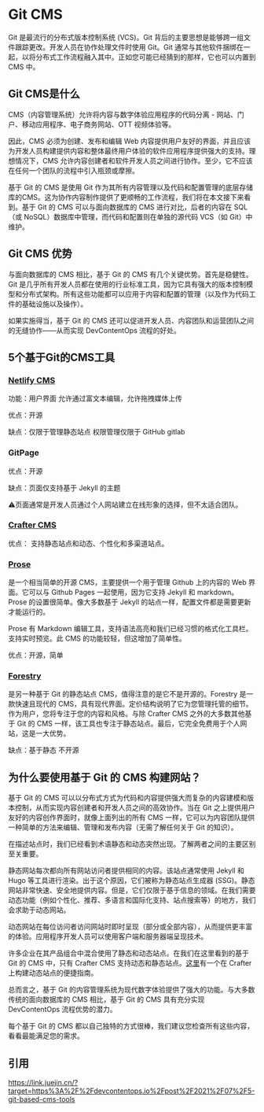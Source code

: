 # Git CMS

Git 是最流行的分布式版本控制系统 (VCS)。Git 背后的主要思想是能够跨一组文件跟踪更改。开发人员在协作处理文件时使用 Git。Git 通常与其他软件捆绑在一起，以将分布式工作流程融入其中。正如您可能已经猜到的那样，它也可以内置到 CMS 中。 



## Git CMS是什么

CMS（内容管理系统）允许将内容与数字体验应用程序的代码分离 - 网站、门户、移动应用程序、电子商务网站、OTT 视频体验等。

因此，CMS 必须为创建、发布和编辑 Web 内容提供用户友好的界面，并且应该为开发人员构建提供内容和整体最终用户体验的软件应用程序提供强大的支持。理想情况下，CMS 允许内容创建者和软件开发人员之间进行协作。至少，它不应该在任何一个团队的流程中引入瓶颈或摩擦。

基于 Git 的 CMS 是使用 Git 作为其所有内容管理以及代码和配置管理的底层存储库的CMS。这为协作内容制作提供了更顺畅的工作流程，我们将在本文接下来看到。基于 Git 的 CMS 可以与面向数据库的 CMS 进行对比，后者的内容在 SQL（或 NoSQL）数据库中管理，而代码和配置则在单独的源代码 VCS（如 Git）中维护。 



## Git CMS 优势

与面向数据库的 CMS 相比，基于 Git 的 CMS 有几个关键优势。首先是稳健性。Git 是几乎所有开发人员都在使用的行业标准工具，因为它具有强大的版本控制模型和分布式架构。所有这些功能都可以应用于内容和配置的管理（以及作为代码工件的基础设施以及操作）。

如果实施得当，基于 Git 的 CMS 还可以促进开发人员、内容团队和运营团队之间的无缝协作——从而实现 DevContentOps 流程的好处。



## 5个基于Git的CMS工具



### [Netlify CMS](https://www.netlifycms.org/)

功能：用户界面 允许通过富文本编辑，允许拖拽媒体上传

优点：开源

缺点：仅限于管理静态站点 权限管理仅限于 GitHub gitlab 



### GitPage

优点：开源

缺点：页面仅支持基于 Jekyll 的主题

⚠️页面通常是开发人员通过个人网站建立在线形象的选择，但不太适合团队。



### [Crafter CMS](http://craftercms.org/)

优点： 支持静态站点和动态、个性化和多渠道站点。





### [Prose](https://prose.io/)

是一个相当简单的开源 CMS，主要提供一个用于管理 Github 上的内容的 Web 界面。它可以与 Github Pages 一起使用，因为它支持 Jekyll 和 markdown。Prose 的设置很简单。像大多数基于 Jekyll 的站点一样，配置文件都是需要更新才能运行的。 

Prose 有 Markdown 编辑工具，支持语法高亮和我们已经习惯的格式化工具栏。支持实时预览。此 CMS 的功能较轻，但这增加了简单性。

优点：开源，简单 





### [Forestry](https://forestry.io/)

是另一种基于 Git 的静态站点 CMS，值得注意的是它不是开源的。Forestry 是一款快速且现代的 CMS，具有现代界面。定价结构说明了它为您管理托管的细节。作为用户，您将专注于您的内容和风格。与除 Crafter CMS 之外的大多数其他基于 Git 的 CMS 一样，该工具也专注于静态站点。最后，它完全免费用于个人网站，这是一大优势。

缺点：基于静态 不开源



## 为什么要使用基于 Git 的 CMS 构建网站？

基于 Git 的 CMS 可以以分布式方式为代码和内容提供强大而复杂的内容建模和版本控制，从而实现内容创建者和开发人员之间的高效协作。当在 Git 之上提供用户友好的内容创作界面时，就像上面列出的所有 CMS 一样，它可以为内容团队提供一种简单的方法来编辑、管理和发布内容（无需了解任何关于 Git 的知识）。 

在描述站点时，我们已经看到术语静态和动态突然出现。了解两者之间的主要区别至关重要。 

静态网站每次都向所有网站访问者提供相同的内容。该站点通常使用 Jekyll 和 Hugo 等工具进行渲染。出于这个原因，它们被称为静态站点生成器 (SSG)。静态网站非常快速、安全地提供内容。但是，它们仅限于基于信息的领域。在我们需要动态功能（例如个性化、推荐、多语言和国际化支持、站点搜索等）的地方，我们会求助于动态网站。

动态网站在每位访问者访问网站时即时呈现（部分或全部内容），从而提供更丰富的体验。应用程序开发人员可以使用客户端和服务器端呈现技术。 

许多企业在其产品组合中混合使用了静态和动态站点。在我们在这里看到的基于 Git 的 CMS 中，只有 Crafter CMS 支持动态和静态站点。[这里](https://craftersoftware.com/blog/2019/10/building-dynamic-sites-with-a-git-based-cms-secure-fast-and-personalized)有一个在 Crafter 上构建动态站点的便捷指南。

总而言之，基于 Git 的内容管理系统为现代数字体验提供了强大的功能。与大多数传统的面向数据库的 CMS 相比，基于 Git 的 CMS 具有充分实现 DevContentOps 流程优势的潜力。

每个基于 Git 的 CMS 都以自己独特的方式很棒，我们建议您检查所有这些内容，看看最能满足您的需求。


## 引用
https://link.juejin.cn/?target=https%3A%2F%2Fdevcontentops.io%2Fpost%2F2021%2F07%2F5-git-based-cms-tools